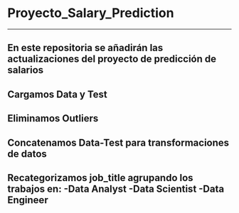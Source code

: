 # Proyecto_Salary_Prediction
-------------------------------------------------------------------------------------------------------
En este repositoria se añadirán las actualizaciones del proyecto de predicción de salarios
-------------------------------------------------------------------------------------------------------
Cargamos Data y Test
-------------------------------------------------------------------------------------------------------
Eliminamos Outliers
-------------------------------------------------------------------------------------------------------
Concatenamos Data-Test para transformaciones de datos
-------------------------------------------------------------------------------------------------------
Recategorizamos job_title agrupando los trabajos en:
-Data Analyst
-Data Scientist
-Data Engineer
-------------------------------------------------------------------------------------------------------
